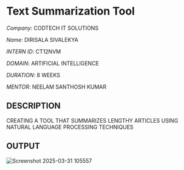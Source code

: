 # Text Summarization Tool

*Company*: CODTECH IT SOLUTIONS

*Name*: DIRISALA SIVALEKYA

*INTERN ID*: CT12NVM

*DOMAIN*: ARTIFICIAL INTELLIGENCE

*DURATION*: 8 WEEKS

*MENTOR*:   NEELAM SANTHOSH KUMAR

## DESCRIPTION ##
CREATING A TOOL THAT SUMMARIZES LENGTHY ARTICLES USING NATURAL LANGUAGE PROCESSING TECHNIQUES

## OUTPUT ##
![Screenshot 2025-03-31 105557](https://github.com/user-attachments/assets/3d99ed60-3b72-44af-a3b4-a3a32ce7e45f)
